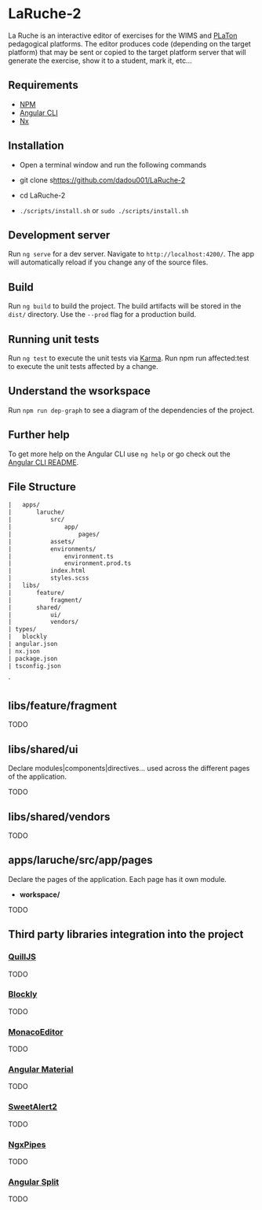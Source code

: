 # LaRuche-2

La Ruche is an interactive editor of exercises for the WIMS and [PLaTon](https://github.com/PremierLangage) pedagogical platforms. The editor produces code (depending on the target platform) that may be sent or copied to the target platform server that will generate the exercise, show it to a student, mark it, etc...

## Requirements

- [NPM](https://www.npmjs.com/get-npm)
- [Angular CLI](https://cli.angular.io)
- [Nx](https://nx.dev/angular/getting-started/why-nx)

## Installation

- Open a terminal window and run the following commands

- git clone s<https://github.com/dadou001/LaRuche-2>
- cd LaRuche-2

- `./scripts/install.sh` or `sudo ./scripts/install.sh`

## Development server

Run `ng serve` for a dev server. Navigate to `http://localhost:4200/`. The app will automatically reload if you change any of the source files.

## Build

Run `ng build` to build the project. The build artifacts will be stored in the `dist/` directory. Use the `--prod` flag for a production build.

## Running unit tests

Run `ng test` to execute the unit tests via [Karma](https://karma-runner.github.io).
Run npm run affected:test to execute the unit tests affected by a change.

## Understand the wsorkspace

Run `npm run dep-graph` to see a diagram of the dependencies of the project.

## Further help

To get more help on the Angular CLI use `ng help` or go check out the [Angular CLI README](https://github.com/angular/angular-cli/blob/master/README.md).

## File Structure

```txt
|   apps/
|       laruche/
|           src/
|               app/
|                   pages/
|           assets/
|           environments/
|               environment.ts
|               environment.prod.ts
|           index.html
|           styles.scss
|   libs/
|       feature/
|           fragment/
|       shared/
|           ui/
|           vendors/
| types/
|   blockly
| angular.json
| nx.json
| package.json
| tsconfig.json
```

`

## libs/feature/fragment

TODO

## libs/shared/ui

Declare modules|components|directives... used across the different pages of the application.

TODO

## libs/shared/vendors

TODO

## apps/laruche/src/app/pages

Declare the pages of the application. Each page has it own module.

- **workspace/**

 TODO

## Third party libraries integration into the project

### [QuillJS](https://www.npmjs.com/package/ngx-quill)

TODO

### [Blockly](https://www.npmjs.com/package/ngx-monaco-editor)

TODO

### [MonacoEditor](https://www.npmjs.com/package/ngx-monaco-editor)

TODO

### [Angular Material](https://material.angular.io/)

TODO

### [SweetAlert2](https://www.npmjs.com/package/ngx-sweetalert2)

TODO

### [NgxPipes](https://www.npmjs.com/package/ngx-pipes)

TODO

### [Angular Split](https://www.npmjs.com/package/angular-split)

TODO

